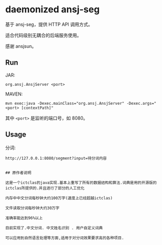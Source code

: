 daemonized ansj-seg
==================

基于 ansj-seg，提供 HTTP API 调用方式。

适合代码级别无耦合的后端服务使用。

感谢 ansjsun。

## Run
JAR:

````
org.ansj.AnsjServer <port>
````
MAVEN:

````
mvn exec:java -Dexec.mainClass="org.ansj.AnsjServer" -Dexec.args="<port> [contextPath]"
````
其中 ```<port>``` 是监听的端口号，如 8080。

## Usage
分词:

````
http://127.0.0.1:8080/segment?input=待分词内容


## 原作者说明

这是一个ictclas的java实现.基本上重写了所有的数据结构和算法.词典是用的开源版的ictclas所提供的.并且进行了部分的人工优化

内存中中文分词每秒钟大约100万字(速度上已经超越ictclas)

文件读取分词每秒钟大约30万字

准确率能达到96%以上

目前实现了.中文分词. 中文姓名识别 . 用户自定义词典

可以应用到自然语言处理等方面,适用于对分词效果要求高的各种项目.

